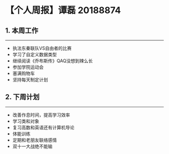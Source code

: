 # 【个人周报】谭磊 20188874
 ## **1. 本周工作**
 ---
 * 执法东秦联队VS自由者的比赛
 * 学习了自定义数据类型
 * 继续阅读《乔布斯传》QAQ没想到辣么长
 * 参加学院运动会
 * 塞满购物车
 * 坚持每天制定计划

 ## **2. 下周计划**
 ---
 * 改善作息时间，提高学习效率
 * 学习类和对象
 * 复习高数和英语还有计算机导论
 * 体能训练
 * 定期和老朋友联络感情
 * 双十一大战绝不能输
